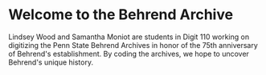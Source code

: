 # Welcome to the Behrend Archive
Lindsey Wood and Samantha Moniot are students in Digit 110 working on digitizing the Penn State Behrend Archives in honor of the 75th anniversary of Behrend's establishment. By coding the archives, we hope to uncover Behrend's unique history. 
